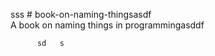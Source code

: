  sss     # book-on-naming-thingsasdf  
A book on naming things in programmingasddf

          sd   s     
